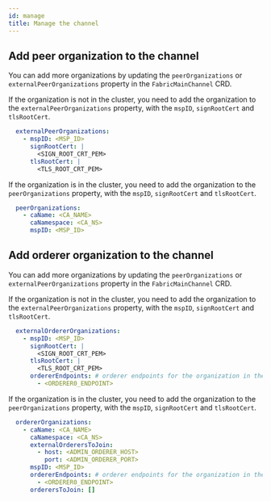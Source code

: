 ```yaml
---
id: manage
title: Manage the channel
---
```


## Add peer organization to the channel


You can add more organizations by updating the `peerOrganizations` or `externalPeerOrganizations` property in the `FabricMainChannel` CRD.

If the organization is not in the cluster, you need to add the organization to the `externalPeerOrganizations` property, with the `mspID`, `signRootCert` and `tlsRootCert`.

```yaml
  externalPeerOrganizations:
    - mspID: <MSP_ID>
      signRootCert: |
        <SIGN_ROOT_CRT_PEM>
      tlsRootCert: |
        <TLS_ROOT_CRT_PEM>
```

If the organization is in the cluster, you need to add the organization to the `peerOrganizations` property, with the `mspID`, `signRootCert` and `tlsRootCert`.

```yaml
  peerOrganizations:
    - caName: <CA_NAME>
      caNamespace: <CA_NS>
      mspID: <MSP_ID>
```



## Add orderer organization to the channel


You can add more organizations by updating the `peerOrganizations` or `externalPeerOrganizations` property in the `FabricMainChannel` CRD.

If the organization is not in the cluster, you need to add the organization to the `externalPeerOrganizations` property, with the `mspID`, `signRootCert` and `tlsRootCert`.

```yaml
  externalOrdererOrganizations:
    - mspID: <MSP_ID>
      signRootCert: |
        <SIGN_ROOT_CRT_PEM>
      tlsRootCert: |
        <TLS_ROOT_CRT_PEM>
      ordererEndpoints: # orderer endpoints for the organization in the channel configuration
        - <ORDERER0_ENDPOINT>
```

If the organization is in the cluster, you need to add the organization to the `peerOrganizations` property, with the `mspID`, `signRootCert` and `tlsRootCert`.

```yaml
  ordererOrganizations:
    - caName: <CA_NAME>
      caNamespace: <CA_NS>
      externalOrderersToJoin:
        - host: <ADMIN_ORDERER_HOST>
          port: <ADMIN_ORDERER_PORT>
      mspID: <MSP_ID>
      ordererEndpoints: # orderer endpoints for the organization in the channel configuration
        - <ORDERER0_ENDPOINT>
      orderersToJoin: []
```


